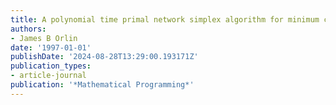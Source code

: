 ```yaml
---
title: A polynomial time primal network simplex algorithm for minimum cost flows
authors:
- James B Orlin
date: '1997-01-01'
publishDate: '2024-08-28T13:29:00.193171Z'
publication_types:
- article-journal
publication: '*Mathematical Programming*'
---
```

